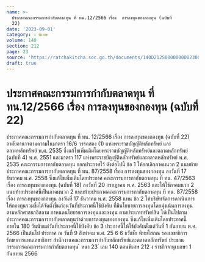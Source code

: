 ```yaml
---
name: >-
  ประกาศคณะกรรมการกำกับตลาดทุน ที่ ทน.12/2566 เรื่อง  การลงทุนของกองทุน (ฉบับที่
  22)
date: '2023-09-01'
category: ง พิเศษ
volume: 140
section: 212
page: 23
source: 'https://ratchakitcha.soc.go.th/documents/140D212S0000000002300.pdf'
draft: true
---
```


# ประกาศคณะกรรมการกำกับตลาดทุน ที่ ทน.12/2566 เรื่อง  การลงทุนของกองทุน (ฉบับที่ 22)

ประกาศคณะกรรมการกำกับตลาดทุน ที่ ทน. 12/2566 เรื่อง การลงทุนของกองทุน (ฉบับที่ 22) อาศัยอานาจตามความในมาตรา 16/6 วรรคสอง (1) แห่งพระราชบัญญัติหลักทรัพย์ และตลาดหลักทรัพย์ พ.ศ. 2535 ซึ่งแก้ไขเพิ่มเติมโดยพระราชบัญญัติหลักทรัพย์และตลาดหลักทรัพย์ (ฉบับที่ 4) พ.ศ. 2551 และมาตรา 117 แห่งพระราชบัญญัติหลักทรัพย์และตลาดหลักทรัพย์ พ.ศ. 2535 คณะกรรมการกากับตลาดทุน ออกประกาศไว้ ดังต่อไปนี้ ข้อ 1 ให้ยกเลิกภาคผนวก 2 แนบท้าย ประกาศคณะกรรมการกากับตลาดทุน ที่ ทน. 87/2558 เรื่อง การลงทุนของกองทุน ลงวันที่ 17 ธันวาคม พ.ศ. 2558 ซึ่งแก้ไขเพิ่มเติมโดยประกาศ คณะกรรมการกากับตลาดทุน ที่ ทน. 47/2563 เรื่อง การลงทุนของกองทุน (ฉบับที่ 18) ลงวันที่ 20 กรกฎาคม พ.ศ. 2563 และให้ใช้ภาคผนวก 2 แนบท้ายประกาศนี้เป็นภาคผนวก 2 แนบท้ายประกาศคณะกรรมการกากับตลาดทุน ที่ ทน. 87/2558 เรื่อง การลงทุนของกองทุน ลงวันที่ 17 ธันวาคม พ.ศ. 2558 แทน ข้อ 2 ให้บริษัทจัดการดาเนินการให้กองทุนรวมซึ่งได้จัดตั้งขึ้นก่อนวันที่ประกาศนี้ใช้บังคับ ที่มีนโยบายการลงทุนโดยมุ่งเน้นการลงทุนตามหลักศาสนาอิสลาม กาหนดนโยบายการลงทุนและลงทุน ตามประเภททรัพย์สิน ให้เป็นไปตามประกาศคณะกรรมการกากับตลาดทุนว่าด้วยการลงทุนของกองทุน ซึ่งแก้ไขเพิ่มเติมโดยประกาศนี้ ภายใน 180 วันนับแต่วันที่ประกาศนี้ใช้บังคับ ข้อ 3 ประกาศนี้ให้ใช้บังคับตั้งแต่วันที่ 1 กันยายน พ.ศ. 2566 เป็นต้นไป ประกาศ ณ วันที่ 9 สิงหำคม พ.ศ. 25 6 6 ธวัชชัย พิทยโสภณ รองเลขาธิการ รักษาการแทนเลขาธิการ สำนักงานคณะกรรมการกำกับหลักทรัพย์และตลาดหลักทรัพย์ ประธานกรรมการคณะกรรมการกำกับตลาดทุน ้ หนา 23 ่ เลม 140 ตอนพิเศษ 212 ง ราชกิจจานุเบกษา 1 กันยายน 2566

















